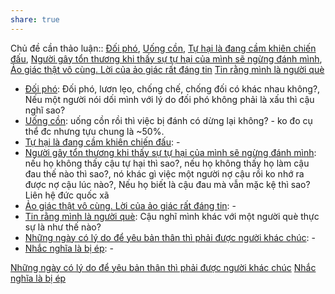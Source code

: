 ```yaml
---
share: true
---
```

Chủ đề cần thảo luận:: [Đối phó](../../../1%20Th%C3%B4ng%20tin%20th%C3%A2n%20ch%E1%BB%A7/T%E1%BB%AB%20%C4%91i%E1%BB%83n/Ti%C3%AAu%20c%E1%BB%B1c/%C4%90%E1%BB%91i%20ph%C3%B3.md), [Uống cồn](../../../1%20Th%C3%B4ng%20tin%20th%C3%A2n%20ch%E1%BB%A7/H%C3%A0nh%20vi/C%C3%B4ng%20b%E1%BB%91%20s%E1%BB%B1%20t%E1%BB%B1%20h%E1%BA%A1i,%20%C4%91e%20d%E1%BB%8Da/U%E1%BB%91ng%20c%E1%BB%93n.md), [Tự hại là đang cầm khiên chiến đấu](../../../1%20Th%C3%B4ng%20tin%20th%C3%A2n%20ch%E1%BB%A7/Quan%20%C4%91i%E1%BB%83m,%20th%C3%A1i%20%C4%91%E1%BB%99,%20nguy%C3%AAn%20t%E1%BA%AFc%20s%E1%BB%91ng,%20%C4%91i%E1%BB%81u%20m%C3%ACnh%20th%E1%BA%A5y%20ho%E1%BA%B7c%20c%E1%BA%A3m%20nh%E1%BA%ADn/T%E1%BB%B1%20h%E1%BA%A1i/T%E1%BB%B1%20h%E1%BA%A1i%20l%C3%A0%20%C4%91ang%20c%E1%BA%A7m%20khi%C3%AAn%20chi%E1%BA%BFn%20%C4%91%E1%BA%A5u.md), [Người gây tổn thương khi thấy sự tự hại của mình sẽ ngừng đánh mình](../../../1%20Th%C3%B4ng%20tin%20th%C3%A2n%20ch%E1%BB%A7/Quan%20%C4%91i%E1%BB%83m,%20th%C3%A1i%20%C4%91%E1%BB%99,%20nguy%C3%AAn%20t%E1%BA%AFc%20s%E1%BB%91ng,%20%C4%91i%E1%BB%81u%20m%C3%ACnh%20th%E1%BA%A5y%20ho%E1%BA%B7c%20c%E1%BA%A3m%20nh%E1%BA%ADn/Ng%C6%B0%E1%BB%9Di%20g%C3%A2y%20t%E1%BB%95n%20th%C6%B0%C6%A1ng%20khi%20th%E1%BA%A5y%20s%E1%BB%B1%20t%E1%BB%B1%20h%E1%BA%A1i%20c%E1%BB%A7a%20m%C3%ACnh%20s%E1%BA%BD%20ng%E1%BB%ABng%20%C4%91%C3%A1nh%20m%C3%ACnh.md), [Ảo giác thật vô cùng. Lời của ảo giác rất đáng tin](../../../1%20Th%C3%B4ng%20tin%20th%C3%A2n%20ch%E1%BB%A7/Kh%C3%B3%20kh%C4%83n/%E1%BA%A2o%20gi%C3%A1c/%E1%BA%A2o%20gi%C3%A1c%20th%E1%BA%ADt%20v%C3%B4%20c%C3%B9ng.%20L%E1%BB%9Di%20c%E1%BB%A7a%20%E1%BA%A3o%20gi%C3%A1c%20r%E1%BA%A5t%20%C4%91%C3%A1ng%20tin.md)
[Tin rằng mình là người què](../../../1%20Th%C3%B4ng%20tin%20th%C3%A2n%20ch%E1%BB%A7/Sync%20v%E1%BB%9Bi%20vault%20ch%C3%ADnh/C%E1%BA%A3m%20nh%E1%BA%ADn/Tin%20r%E1%BA%B1ng%20m%C3%ACnh%20l%C3%A0%20ng%C6%B0%E1%BB%9Di%20qu%C3%A8.md)
- [Đối phó](../../../1%20Th%C3%B4ng%20tin%20th%C3%A2n%20ch%E1%BB%A7/T%E1%BB%AB%20%C4%91i%E1%BB%83n/Ti%C3%AAu%20c%E1%BB%B1c/%C4%90%E1%BB%91i%20ph%C3%B3.md): Đối phó, lươn lẹo, chống chế, chống đối có khác nhau không?, Nếu một người nói dối mình với lý do đối phó không phải là xấu thì cậu nghĩ sao?
- [Uống cồn](../../../1%20Th%C3%B4ng%20tin%20th%C3%A2n%20ch%E1%BB%A7/H%C3%A0nh%20vi/C%C3%B4ng%20b%E1%BB%91%20s%E1%BB%B1%20t%E1%BB%B1%20h%E1%BA%A1i,%20%C4%91e%20d%E1%BB%8Da/U%E1%BB%91ng%20c%E1%BB%93n.md): uống cồn rồi thì việc bị đánh có dừng lại không? - ko đo cụ thể đc nhưng tựu chung là ~50%.
- [Tự hại là đang cầm khiên chiến đấu](../../../1%20Th%C3%B4ng%20tin%20th%C3%A2n%20ch%E1%BB%A7/Quan%20%C4%91i%E1%BB%83m,%20th%C3%A1i%20%C4%91%E1%BB%99,%20nguy%C3%AAn%20t%E1%BA%AFc%20s%E1%BB%91ng,%20%C4%91i%E1%BB%81u%20m%C3%ACnh%20th%E1%BA%A5y%20ho%E1%BA%B7c%20c%E1%BA%A3m%20nh%E1%BA%ADn/T%E1%BB%B1%20h%E1%BA%A1i/T%E1%BB%B1%20h%E1%BA%A1i%20l%C3%A0%20%C4%91ang%20c%E1%BA%A7m%20khi%C3%AAn%20chi%E1%BA%BFn%20%C4%91%E1%BA%A5u.md): \-
- [Người gây tổn thương khi thấy sự tự hại của mình sẽ ngừng đánh mình](../../../1%20Th%C3%B4ng%20tin%20th%C3%A2n%20ch%E1%BB%A7/Quan%20%C4%91i%E1%BB%83m,%20th%C3%A1i%20%C4%91%E1%BB%99,%20nguy%C3%AAn%20t%E1%BA%AFc%20s%E1%BB%91ng,%20%C4%91i%E1%BB%81u%20m%C3%ACnh%20th%E1%BA%A5y%20ho%E1%BA%B7c%20c%E1%BA%A3m%20nh%E1%BA%ADn/Ng%C6%B0%E1%BB%9Di%20g%C3%A2y%20t%E1%BB%95n%20th%C6%B0%C6%A1ng%20khi%20th%E1%BA%A5y%20s%E1%BB%B1%20t%E1%BB%B1%20h%E1%BA%A1i%20c%E1%BB%A7a%20m%C3%ACnh%20s%E1%BA%BD%20ng%E1%BB%ABng%20%C4%91%C3%A1nh%20m%C3%ACnh.md): nếu họ không thấy cậu tự hại thì sao?, nếu họ không thấy họ làm cậu đau thế nào thì sao?, nó khác gì việc một người nợ cậu rồi ko nhớ ra được nợ cậu lúc nào?, Nếu họ biết là cậu đau mà vẫn mặc kệ thì sao? Liên hệ đức quốc xã
- [Ảo giác thật vô cùng. Lời của ảo giác rất đáng tin](../../../1%20Th%C3%B4ng%20tin%20th%C3%A2n%20ch%E1%BB%A7/Kh%C3%B3%20kh%C4%83n/%E1%BA%A2o%20gi%C3%A1c/%E1%BA%A2o%20gi%C3%A1c%20th%E1%BA%ADt%20v%C3%B4%20c%C3%B9ng.%20L%E1%BB%9Di%20c%E1%BB%A7a%20%E1%BA%A3o%20gi%C3%A1c%20r%E1%BA%A5t%20%C4%91%C3%A1ng%20tin.md): \-
- [Tin rằng mình là người què](../../../1%20Th%C3%B4ng%20tin%20th%C3%A2n%20ch%E1%BB%A7/Sync%20v%E1%BB%9Bi%20vault%20ch%C3%ADnh/C%E1%BA%A3m%20nh%E1%BA%ADn/Tin%20r%E1%BA%B1ng%20m%C3%ACnh%20l%C3%A0%20ng%C6%B0%E1%BB%9Di%20qu%C3%A8.md): Cậu nghĩ mình khác với một người què thực sự là như thế nào?
- [Những ngày có lý do để yêu bản thân thì phải  được người khác chúc](../../../1%20Th%C3%B4ng%20tin%20th%C3%A2n%20ch%E1%BB%A7/Quan%20%C4%91i%E1%BB%83m,%20th%C3%A1i%20%C4%91%E1%BB%99,%20nguy%C3%AAn%20t%E1%BA%AFc%20s%E1%BB%91ng,%20%C4%91i%E1%BB%81u%20m%C3%ACnh%20th%E1%BA%A5y%20ho%E1%BA%B7c%20c%E1%BA%A3m%20nh%E1%BA%ADn/Nh%E1%BB%AFng%20ng%C3%A0y%20c%C3%B3%20l%C3%BD%20do%20%C4%91%E1%BB%83%20y%C3%AAu%20b%E1%BA%A3n%20th%C3%A2n%20th%C3%AC%20ph%E1%BA%A3i%20%20%C4%91%C6%B0%E1%BB%A3c%20ng%C6%B0%E1%BB%9Di%20kh%C3%A1c%20ch%C3%BAc.md): \-
- [Nhắc nghĩa là bị ép](../../../1%20Th%C3%B4ng%20tin%20th%C3%A2n%20ch%E1%BB%A7/Quan%20%C4%91i%E1%BB%83m,%20th%C3%A1i%20%C4%91%E1%BB%99,%20nguy%C3%AAn%20t%E1%BA%AFc%20s%E1%BB%91ng,%20%C4%91i%E1%BB%81u%20m%C3%ACnh%20th%E1%BA%A5y%20ho%E1%BA%B7c%20c%E1%BA%A3m%20nh%E1%BA%ADn/Nh%E1%BA%AFc%20ngh%C4%A9a%20l%C3%A0%20b%E1%BB%8B%20%C3%A9p.md): \-

[Những ngày có lý do để yêu bản thân thì phải  được người khác chúc](../../../1%20Th%C3%B4ng%20tin%20th%C3%A2n%20ch%E1%BB%A7/Quan%20%C4%91i%E1%BB%83m,%20th%C3%A1i%20%C4%91%E1%BB%99,%20nguy%C3%AAn%20t%E1%BA%AFc%20s%E1%BB%91ng,%20%C4%91i%E1%BB%81u%20m%C3%ACnh%20th%E1%BA%A5y%20ho%E1%BA%B7c%20c%E1%BA%A3m%20nh%E1%BA%ADn/Nh%E1%BB%AFng%20ng%C3%A0y%20c%C3%B3%20l%C3%BD%20do%20%C4%91%E1%BB%83%20y%C3%AAu%20b%E1%BA%A3n%20th%C3%A2n%20th%C3%AC%20ph%E1%BA%A3i%20%20%C4%91%C6%B0%E1%BB%A3c%20ng%C6%B0%E1%BB%9Di%20kh%C3%A1c%20ch%C3%BAc.md)
[Nhắc nghĩa là bị ép](../../../1%20Th%C3%B4ng%20tin%20th%C3%A2n%20ch%E1%BB%A7/Quan%20%C4%91i%E1%BB%83m,%20th%C3%A1i%20%C4%91%E1%BB%99,%20nguy%C3%AAn%20t%E1%BA%AFc%20s%E1%BB%91ng,%20%C4%91i%E1%BB%81u%20m%C3%ACnh%20th%E1%BA%A5y%20ho%E1%BA%B7c%20c%E1%BA%A3m%20nh%E1%BA%ADn/Nh%E1%BA%AFc%20ngh%C4%A9a%20l%C3%A0%20b%E1%BB%8B%20%C3%A9p.md)
